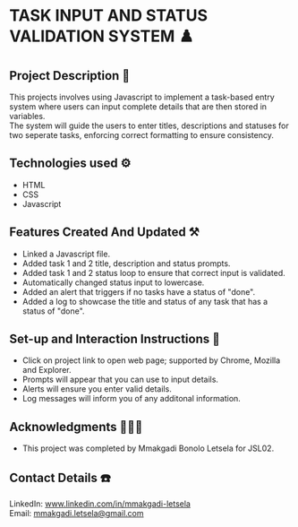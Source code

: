 # TASK INPUT AND STATUS VALIDATION SYSTEM ♟️

## Project Description 📗
This projects involves using Javascript to implement a task-based entry system where users can input complete details that are then stored in variables.   
The system will guide the users to enter titles, descriptions and statuses for two seperate tasks, enforcing correct formatting to ensure consistency. 

## Technologies used ⚙️
- HTML 
- CSS
- Javascript

## Features Created And Updated ⚒️
- Linked a Javascript file.
- Added task 1 and 2 title, description and status prompts.
- Added task 1 and 2 status loop to ensure that correct input is validated.
- Automatically changed status input to lowercase.
- Added an alert that triggers if no tasks have a status of "done".
- Added a log to showcase the title and status of any task that has a status of "done".

## Set-up and Interaction Instructions 🚧
- Click on project link to open web page; supported by Chrome, Mozilla and Explorer. 
- Prompts will appear that you can use to input details.
- Alerts will ensure you enter valid details. 
- Log messages will inform you of any additonal information.

## Acknowledgments 🧑‍🤝‍🧑
- This project was completed by Mmakgadi Bonolo Letsela for JSL02.

## Contact Details ☎️
LinkedIn: www.linkedin.com/in/mmakgadi-letsela  
Email:    mmakgadi.letsela@gmail.com
